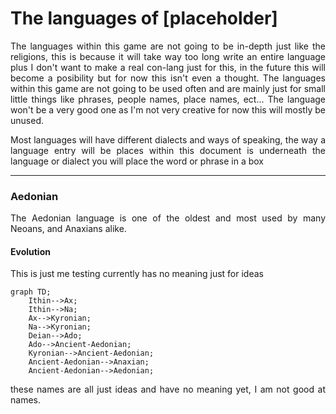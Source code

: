 <h1 align="left">The languages of [placeholder]</h1>

<p align="justify">The languages within this game are not going to be in-depth just like the religions, this is because it will take way too long write an entire language plus I don't want to make a real con-lang just for this, in the future this will become a posibility but for now this isn't even a thought. The languages within this game are not going to be used often and are mainly just for small little things like phrases, people names, place names, ect... The language won't be a very good one as I'm not very creative for now this will mostly be unused.</p>

<p align="justify">Most languages will have different dialects and ways of speaking, the way a language entry will be places within this document is underneath the language or dialect you will place the word or phrase in a box</p>


---------------------------------------------------------------
<h3>Aedonian</h3>
<p align="justify">The Aedonian language is one of the oldest and most used by many Neoans, and Anaxians alike.</p>



<h4>Evolution</h4>
<p>This is just me testing currently has no meaning just for ideas </p>

```mermaid
graph TD;
    Ithin-->Ax;
    Ithin-->Na;
    Ax-->Kyronian;
    Na-->Kyronian;
    Deian-->Ado;
    Ado-->Ancient-Aedonian;
    Kyronian-->Ancient-Aedonian;
    Ancient-Aedonian-->Anaxian;
    Ancient-Aedonian-->Aedonian;
```

<p align="justify">these names are all just ideas and have no meaning yet, I am not good at names.</p>
<p align="justify"></p>
